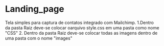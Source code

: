 # Landing_page
Tela simples para captura de contatos integrado com Mailchimp.
1.Dentro da pasta Raiz deve-se colocar oarquivo style.css em uma pasta como nome "CSS"
2. Dentro da pasta Raiz deve-se colocar todas as imagens dentro de uma pasta com o nome "images"
